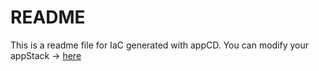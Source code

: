 # README
This is a readme file for IaC generated with appCD.
You can modify your appStack -> [here](http://cloud.stackgen.com/appstacks/bec4dffb-d61e-49df-a5ba-c1e71558dde1)
